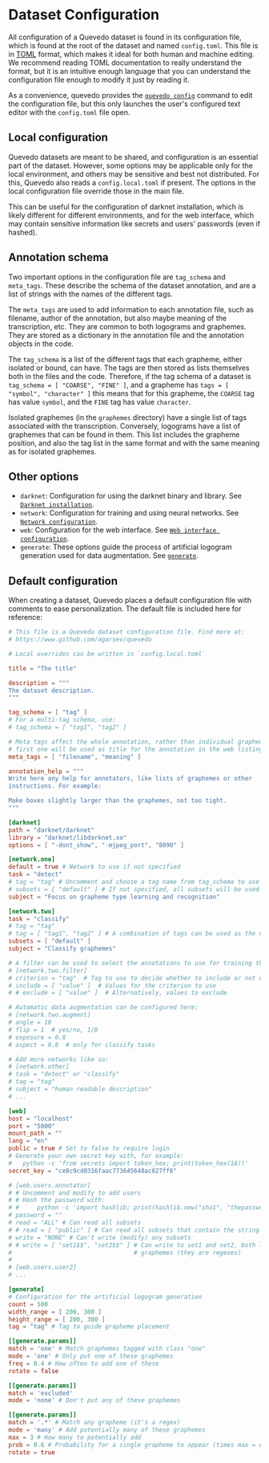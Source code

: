 # Dataset Configuration

All configuration of a Quevedo dataset is found in its configuration file, which
is found at the root of the dataset and named `config.toml`. This file is in
[TOML] format, which makes it ideal for both human and machine editing. We
recommend reading TOML documentation to really understand the format, but it is
an intuitive enough language that you can understand the configuration file
enough to modify it just by reading it.

As a convenience, quevedo provides the [`quevedo config`](cli.md#config) command
to edit the configuration file, but this only launches the user's configured
text editor with the `config.toml` file open.

## Local configuration

Quevedo datasets are meant to be shared, and configuration is an essential part
of the dataset. However, some options may be applicable only for the local
environment, and others may be sensitive and best not distributed. For this,
Quevedo also reads a `config.local.toml` if present. The options in the local
configuration file override those in the main file.

This can be useful for the configuration of darknet installation, which is
likely different for different environments, and for the web interface, which
may contain sensitive information like secrets and users' passwords (even if
hashed).

## Annotation schema

Two important options in the configuration file are `tag_schema` and
`meta_tags`. These describe the schema of the dataset annotation, and are a list
of strings with the names of the different tags.

The `meta_tags` are used to add information to each annotation file, such as
filename, author of the annotation, but also maybe meaning of the transcription,
etc. They are common to both logograms and graphemes. They are stored as a
dictionary in the annotation file and the annotation objects in the code.

The `tag_schema` is a list of the different tags that each grapheme, either
isolated or bound, can have. The tags are then stored as lists themselves both
in the files and the code.  Therefore, if the tag schema of a dataset is
`tag_schema = [ "COARSE", "FINE" ]`, and a grapheme has
`tags = [ "symbol", "character" ]` this means that for this grapheme, the
`COARSE` tag has value `symbol`, and the `FINE` tag has value `character`.

Isolated graphemes (in the `graphemes` directory) have a single list of tags
associated with the transcription. Conversely, logograms have a list of
graphemes that can be found in them. This list includes the grapheme position,
and also the tag list in the same format and with the same meaning as for
isolated graphemes.

## Other options

- `darknet`: Configuration for using the darknet binary and library. See
    [`Darknet installation`](nets.md#installation).
- `network`: Configuration for training and using neural networks. See
    [`Network configuration`](nets.md#network-configuration).
- `web`: Configuration for the web interface. See
    [`Web interface configuration`](web.md#configuration).
- `generate`: These options guide the process of artificial logogram generation
    used for data augmentation. See [`generate`](cli.md#generate).

## Default configuration

When creating a dataset, Quevedo places a default configuration file with
comments to ease personalization. The default file is included here for
reference:

```toml
# This file is a Quevedo dataset configuration file. Find more at:
# https://www.github.com/agarsev/quevedo

# Local overrides can be written in `config.local.toml`

title = "The title"

description = """ 
The dataset description.
"""

tag_schema = [ "tag" ]
# For a multi-tag schema, use:
# tag_schema = [ "tag1", "tag2" ]

# Meta tags affect the whole annotation, rather than individual graphemes. The
# first one will be used as title for the annotation in the web listing.
meta_tags = [ "filename", "meaning" ]

annotation_help = """
Write here any help for annotators, like lists of graphemes or other
instructions. For example:

Make boxes slightly larger than the graphemes, not too tight.
"""

[darknet]
path = "darknet/darknet" 
library = "darknet/libdarknet.so"
options = [ "-dont_show", "-mjpeg_port", "8090" ]

[network.one]
default = true # Network to use if not specified
task = "detect"
# tag = "tag" # Uncomment and choose a tag name from tag_schema to use
# subsets = [ "default" ] # If not specified, all subsets will be used
subject = "Focus on grapheme type learning and recognition"

[network.two]
task = "classify"
# tag = "tag"
# tag = [ "tag1", "tag2" ] # A combination of tags can be used as the network "class"
subsets = [ "default" ]
subject = "Classify graphemes"

# A filter can be used to select the annotations to use for training this network
# [network.two.filter]
# criterion = "tag"  # Tag to use to decide whether to include or not each annotation
# include = [ "value" ]  # Values for the criterion to use
# # exclude = [ "value" ]  # Alternatively, values to exclude

# Automatic data augmentation can be configured here:
# [network.two.augment]
# angle = 10
# flip = 1  # yes/no, 1/0
# exposure = 0.8
# aspect = 0.8  # only for classify tasks

# Add more networks like so:
# [network.other]
# task = "detect" or "classify"
# tag = "tag"
# subject = "human readable description"
# ...

[web]
host = "localhost"
port = "5000"
mount_path = ""
lang = "en"
public = true # Set to false to require login
# Generate your own secret key with, for example: 
#   python -c 'from secrets import token_hex; print(token_hex(16))'
secret_key = "ce8c9cd0316faac773645648ac827ff6"

# [web.users.annotator]
# # Uncomment and modify to add users
# # Hash the password with:
# #     python -c 'import hashlib; print(hashlib.new("sha1", "thepassword".encode("utf8")).hexdigest());'
# password = ""
# read = "ALL" # Can read all subsets
# # read = [ "public" ] # Can read all subsets that contain the string 'public'
# write = "NONE" # Can't write (modify) any subsets
# # write = [ "set1$$", "set2$$" ] # Can write to set1 and set2, both logogram or
#                                  # graphemes (they are regexes)
#
# [web.users.user2]
# ...

[generate]
# Configuration for the artificial logogram generation
count = 500
width_range = [ 200, 300 ]
height_range = [ 200, 300 ]
tag = "tag" # Tag to guide grapheme placement

[[generate.params]]
match = 'one' # Match graphemes tagged with class "one"
mode = 'one' # Only put one of these graphemes
freq = 0.4 # How often to add one of these
rotate = false

[[generate.params]]
match = 'excluded'
mode = 'none' # Don't put any of these graphemes

[[generate.params]]
match = '.*' # Match any grapheme (it's a regex)
mode = 'many' # Add potentially many of these graphemes
max = 3 # How many to potentially add
prob = 0.6 # Probability for a single grapheme to appear (times max = expected number)
rotate = true
```


[TOML]: https://toml.io/en/
